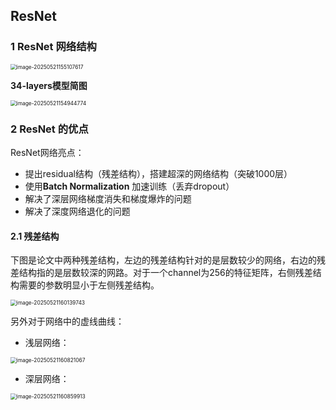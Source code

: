 ## ResNet

### 1 ResNet 网络结构

<img src="C:\Users\admin\AppData\Roaming\Typora\typora-user-images\image-20250521155107617.png" alt="image-20250521155107617" style="zoom:60%;" />

**34-layers模型简图**

<img src="C:\Users\admin\AppData\Roaming\Typora\typora-user-images\image-20250521154944774.png" alt="image-20250521154944774" style="zoom:60%;" />



### 2 ResNet 的优点

ResNet网络亮点：

- 提出residual结构（残差结构），搭建超深的网络结构（突破1000层）
- 使用**Batch Normalization** 加速训练（丢弃dropout）
- 解决了深层网络梯度消失和梯度爆炸的问题
- 解决了深度网络退化的问题

#### 2.1 残差结构

下图是论文中两种残差结构，左边的残差结构针对的是层数较少的网络，右边的残差结构指的是层数较深的网路。对于一个channel为256的特征矩阵，右侧残差结构需要的参数明显小于左侧残差结构。

<img src="C:\Users\admin\AppData\Roaming\Typora\typora-user-images\image-20250521160139743.png" alt="image-20250521160139743" style="zoom:60%;" />

另外对于网络中的虚线曲线：

- 浅层网络：

<img src="C:\Users\admin\AppData\Roaming\Typora\typora-user-images\image-20250521160821067.png" alt="image-20250521160821067" style="zoom:60%;" />

- 深层网络：

<img src="C:\Users\admin\AppData\Roaming\Typora\typora-user-images\image-20250521160859913.png" alt="image-20250521160859913" style="zoom:60%;" />